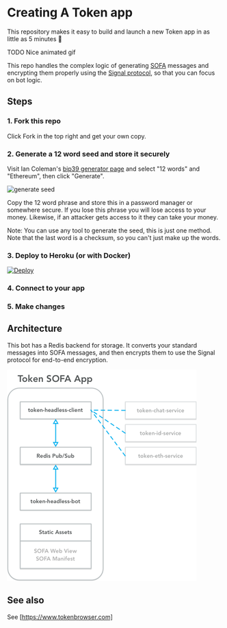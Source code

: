 # Creating A Token app

This repository makes it easy to build and launch a new Token app in as little as 5 minutes :rocket:

TODO Nice animated gif

This repo handles the complex logic of generating [SOFA](https://www.tokenbrowser.com/token-sofa-spec/) messages and encrypting them properly using the [Signal protocol](https://en.wikipedia.org/wiki/Signal_Protocol), so that you can focus on bot logic.

## Steps

### 1. Fork this repo

Click Fork in the top right and get your own copy.

### 2. Generate a 12 word seed and store it securely

Visit Ian Coleman's [bip39 generator page](https://iancoleman.github.io/bip39/) and select "12 words" and "Ethereum", then click "Generate".

![generate seed](http://i.imgur.com/i8NDduY.png)

Copy the 12 word phrase and store this in a password manager or somewhere secure. If you lose this phrase you will lose access to your money. Likewise, if an attacker gets access to it they can take your money.

Note: You can use any tool to generate the seed, this is just one method. Note that the last word is a checksum, so you can't just make up the words.

### 3. Deploy to Heroku (or with Docker)

[![Deploy](https://www.herokucdn.com/deploy/button.svg)](https://heroku.com/deploy?template=https://github.com/tokenbrowser/token-sofa-app)

### 4. Connect to your app

### 5. Make changes


## Architecture

This bot has a Redis backend for storage. It converts your standard messages into SOFA messages, and then encrypts them to use the Signal protocol for end-to-end encryption.

![Connection Diagram](docs/images/connections.png)

## See also

See [https://www.tokenbrowser.com]
